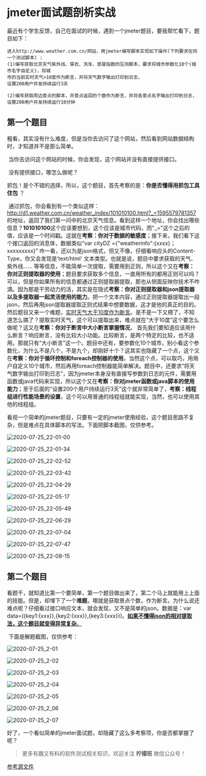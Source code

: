 # jmeter面试题剖析实战

​	最近有个学生反馈，自己在面试的时候，遇到一个jmeter题目，要我帮忙看下，题目如下：

```
进入http://www.weather.com.cn/网站，用jmeter编写脚本实现如下操作(下列要求在同一个测试脚本) :
(1)编写获取北京天气紫外线、穿衣、洗车、感冒指数的压测脚本，要求将城市参数化10个(城市名字自定义)，将城
市的当前实时天气>10度作为断言，并将天气数字输出打印到日志，
设置200用户并发持续运行3天

(2)编写获取周边景点的脚本，并景点返回的个数作为断言，并将各景点名字输出打印到日志，
设置200用户并发持续运行10分钟

```

## 第一个题目	

​	粗看，其实没有什么难度，但是当你去访问了这个网站，然后看到网站数据结构时，才知道并不是那么简单。

​	当你去访问这个网站的时候，你会发现，这个网站并没有直接提供接口。

​	没有提供接口，哪怎么做呢？

​	抓包！是个不错的选择，所以，这个题目，首先考察的是：**你是否懂得用抓包工具住包** ？

​	通过抓包，你会看到有一个类似这样： http://d1.weather.com.cn/weather_index/101010100.html?_=1595579781357 的地址，返回了我们第一问中的北京天气信息。看到这样一个地址，你会找出哪些信息？**101010100**这个应该要想到，这个应该是城市代码，而"_="这个之后的值，应该是一个时间戳。这就在**考察：你对于数据的敏感度**；接下来，我们看下这个接口返回的消息体，数据类似“var cityDZ ={"weatherinfo":{xxxx}；xxxxxxxxx}” 咋一看，还以为是json格式，但又不像，仔细看响应头的Content-Type，你又会发现是‘text/html' 文本类型。也就是说，题目中要求获取的天气、紫外线...... 等等信息，不能简单一次提取，需要用到正则，所以这个又在**考察：你对正则提取器的使用**；题目要求获取多个信息，一直用所有的都用正则可以吗？可以，但是你如果所有的信息都通过正则提取器提取，那也从侧面反映你技术不咋滴。因为那是干劳动力的活，其实是在隐式**考察：你对正则提取器和json提取器以及多提取器一起灵活使用的能力**。把一个文本内容，通过正则提取器提取出一段json，然后再用json提取器提取正则式结果中想要数据，这才是他的真正的目的。然后题目又来一个难题，<u>实时天气大于10度作为断言</u>。是不是一下又楞了，不知道怎么搞了？提取实时天气，这个可以提取出来，难点就在“大于10度”这个要怎么做呢？这又在**考察：你对于断言中大小断言掌握情况**， 首先我们要知道应该用什么断言？响应断言，没有比较大小功能。比较断言，是两个特定的比较，也不适用。那就只有“大小断言”这一个。题目中还有，要参数化10个城市，别小看这个参数化，为什么不是八个，不是九个，却刚好十个？这其实也隐藏了一个点，这个又在**考察：你对于循环控制和foreach控制器的使用**，当然这个点，可以取巧，用用户自定义10个城市，然后再用foreach控制器能简单解决。题目中，还要求“将天气数字输出打印到日志”，因为jmeter本身没有直接写参数到日志的元件，需要用函数或java代码来实现，所以这个又在**考察：你对jmeter函数或java脚本的使用能力**；至于后面的“设置200个用户持续运行3天”这个就非常简单了，**考察：线程组进行性能场景的设置**，这个可以用普通的线程组就能实现，当然，也可以使用其他的线程组。

​	看视一个简单的jmeter题目，只要有一定的jmeter使用经验，这个题目思路不复杂，但是难点在具体脚本的写法。下面把脚本截图，仅供参考。

![2020-07-25_22-01-00](image/2020-07-25_22-01-00.png)

![2020-07-25_22-01-34](image/2020-07-25_22-01-34.png)

![2020-07-25_22-02-52](image/2020-07-25_22-02-52.png)

![2020-07-25_22-03-42](image/2020-07-25_22-03-42.png)

![2020-07-25_22-04-29](image/2020-07-25_22-04-29.png)

![2020-07-25_22-05-17](image/2020-07-25_22-05-17.png)

![2020-07-25_22-05-49](image/2020-07-25_22-05-49.png)

![2020-07-25_22-06-29](image/2020-07-25_22-06-29.png)

![2020-07-25_22-07-04](image/2020-07-25_22-07-04.png)

![2020-07-25_22-07-47](image/2020-07-25_22-07-47.png)

![2020-07-25_22-08-15](image/2020-07-25_22-08-15.png)

## 第二个题目

​	看题干，就知道比第一个要简单，第一个题目做出来了，第二个马上就能用上上面的技能。但是，却埋下了一个**难题**，哪就是获取景点个数，作为断言。为什么说还难点呢？仔细看过接口响应文本，就会发现，又不是简单的json。数据是：var data=({key1:{xxx}},{key2:{xxx}},{key3:{xxx}})。<u>**如果不懂得json的相对提取法，这个题目就变得异常复杂**。</u>

​	下面是解题截图，仅供参考：

![2020-07-25_2-01](image/2020-07-25_2-01.png)

![2020-07-25_2-02](image/2020-07-25_2-02.png)

![2020-07-25_2-03](image/2020-07-25_2-03.png)

![2020-07-25_2-04](image/2020-07-25_2-04.png)

![2020-07-25_2-05](image/2020-07-25_2-05.png)

![2020-07-25_2_06](image/2020-07-25_2_06.png)

![2020-07-25_2-07](image/2020-07-25_2-07.png)

好了，一个看似简单的jmeter面试题，却隐藏了这么多考察项，你是否都掌握了呢？

> 更多有趣又有料的软件测试相关知识，欢迎关注 **柠檬班** 微信公众号！

[参考源文件](https://github.com/wohuyuelong/articles/blob/master/jmx/weather-0724.jmx)



